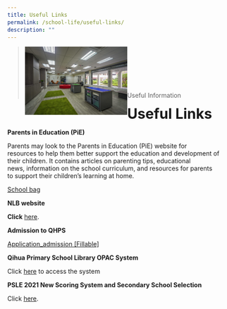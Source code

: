 ```yaml
---
title: Useful Links
permalink: /school-life/useful-links/
description: ""
---
```

><img src="/images/Useful%20Links/Picture-6-scaled.jpg"  
     style="width:50%"
			align="left"><br><br><br><br><br><br>
>Useful Information

**<font size=6>Useful Links</font>**

**Parents in Education (PiE)**

Parents may look to the Parents in Education (PiE) website for  
resources to help them better support the education and development of  
their children. It contains articles on parenting tips, educational  
news, information on the school curriculum, and resources for parents  
to support their children’s learning at home.

[School bag](https://www.schoolbag.edu.sg/)


**NLB website**

**Click** [here](https://childrenandteens.nlb.gov.sg/).


**Admission to QHPS**

[Application\_admission \[Fillable\]](/files/Application_admission-Fillable.pdf)


**Qihua Primary School Library OPAC System**

Click [here](https://schoolibrary.moe.edu.sg/qihuapri/cgi-bin/spydus.exe/MSGTRN/WPAC/HOME) to access the system



**PSLE 2021 New Scoring System and Secondary School Selection**

Click [here](https://www.moe.gov.sg/microsites/psle-fsbb/index.html).